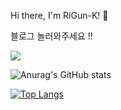 Hi there, I'm RiGun-K! 👋



블로그 놀러와주세요 !!

<a href="https://rigun.tistory.com/" target="_blank"><img src="https://img.shields.io/badge/Velog-20c997?style=flat-square&logo=Vimeo&logoColor=white"/></a>


<!-- [![trophy](https://github-profile-trophy.vercel.app/?username=RiGun-k&theme=discord)](https://github.com/RiGun-K/github-profile-trophy) -->

![Anurag's GitHub stats](https://github-readme-stats.vercel.app/api?username=RiGun-K&show_icons=true&theme=tokyonight)

[![Top Langs](https://github-readme-stats.vercel.app/api/top-langs/?username=RiGun-K&layout=compact&show_icons=true&theme=tokyonight)](https://github.com/RiGun-K/github-readme-stats)


